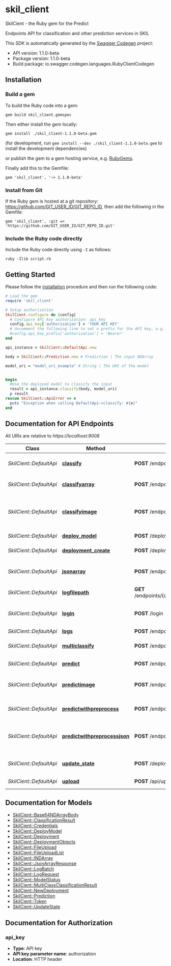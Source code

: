 # skil_client

SkilCient - the Ruby gem for the Predict

Endpoints API for classification and other prediction services in SKIL

This SDK is automatically generated by the [Swagger Codegen](https://github.com/swagger-api/swagger-codegen) project:

- API version: 1.1.0-beta
- Package version: 1.1.0-beta
- Build package: io.swagger.codegen.languages.RubyClientCodegen

## Installation

### Build a gem

To build the Ruby code into a gem:

```shell
gem build skil_client.gemspec
```

Then either install the gem locally:

```shell
gem install ./skil_client-1.1.0-beta.gem
```
(for development, run `gem install --dev ./skil_client-1.1.0-beta.gem` to install the development dependencies)

or publish the gem to a gem hosting service, e.g. [RubyGems](https://rubygems.org/).

Finally add this to the Gemfile:

    gem 'skil_client', '~> 1.1.0-beta'

### Install from Git

If the Ruby gem is hosted at a git repository: https://github.com/GIT_USER_ID/GIT_REPO_ID, then add the following in the Gemfile:

    gem 'skil_client', :git => 'https://github.com/GIT_USER_ID/GIT_REPO_ID.git'

### Include the Ruby code directly

Include the Ruby code directly using `-I` as follows:

```shell
ruby -Ilib script.rb
```

## Getting Started

Please follow the [installation](#installation) procedure and then run the following code:
```ruby
# Load the gem
require 'skil_client'

# Setup authorization
SkilCient.configure do |config|
  # Configure API key authorization: api_key
  config.api_key['authorization'] = 'YOUR API KEY'
  # Uncomment the following line to set a prefix for the API key, e.g. 'Bearer' (defaults to nil)
  #config.api_key_prefix['authorization'] = 'Bearer'
end

api_instance = SkilCient::DefaultApi.new

body = SkilCient::Prediction.new # Prediction | The input NDArray

model_uri = "model_uri_example" # String | The URI of the model


begin
  #Use the deployed model to classify the input
  result = api_instance.classify(body, model_uri)
  p result
rescue SkilCient::ApiError => e
  puts "Exception when calling DefaultApi->classify: #{e}"
end

```

## Documentation for API Endpoints

All URIs are relative to *https://localhost:9008*

Class | Method | HTTP request | Description
------------ | ------------- | ------------- | -------------
*SkilCient::DefaultApi* | [**classify**](docs/DefaultApi.md#classify) | **POST** /endpoints/{modelURI}/default/classify | Use the deployed model to classify the input
*SkilCient::DefaultApi* | [**classifyarray**](docs/DefaultApi.md#classifyarray) | **POST** /endpoints/{modelURI}/default/classifyarray | Same as /classify but returns the output as Base64NDArrayBody
*SkilCient::DefaultApi* | [**classifyimage**](docs/DefaultApi.md#classifyimage) | **POST** /endpoints/{modelURI}/default/classifyimage | Use the deployed model to classify the input, using input image file from multipart form data.
*SkilCient::DefaultApi* | [**deploy_model**](docs/DefaultApi.md#deploy_model) | **POST** /deployment/{deploymentId}/model | Deploy a model in a deployment group.
*SkilCient::DefaultApi* | [**deployment_create**](docs/DefaultApi.md#deployment_create) | **POST** /deployment | Create a new deployment group.
*SkilCient::DefaultApi* | [**jsonarray**](docs/DefaultApi.md#jsonarray) | **POST** /endpoints/{modelURI}/default/jsonarray | Run inference on the input and returns it as a JsonArrayResponse
*SkilCient::DefaultApi* | [**logfilepath**](docs/DefaultApi.md#logfilepath) | **GET** /endpoints/{deploymentName}/model/{modelName}/default/logfilepath | Get logs file path
*SkilCient::DefaultApi* | [**login**](docs/DefaultApi.md#login) | **POST** /login | Post JSON credentials and obtain a JWT authorization token.
*SkilCient::DefaultApi* | [**logs**](docs/DefaultApi.md#logs) | **POST** /endpoints/{deploymentName}/model/{modelName}/default/logs | Get logs
*SkilCient::DefaultApi* | [**multiclassify**](docs/DefaultApi.md#multiclassify) | **POST** /endpoints/{modelURI}/default/multiclassify | Represents all of the labels for a given classification
*SkilCient::DefaultApi* | [**predict**](docs/DefaultApi.md#predict) | **POST** /endpoints/{modelURI}/default/predict | Run inference on the input array.
*SkilCient::DefaultApi* | [**predictimage**](docs/DefaultApi.md#predictimage) | **POST** /endpoints/{modelURI}/default/predictimage | Run inference on the input array, using input image file from multipart form data.
*SkilCient::DefaultApi* | [**predictwithpreprocess**](docs/DefaultApi.md#predictwithpreprocess) | **POST** /endpoints/{modelURI}/default/predictwithpreprocess | Preprocesses the input and run inference on it
*SkilCient::DefaultApi* | [**predictwithpreprocessjson**](docs/DefaultApi.md#predictwithpreprocessjson) | **POST** /endpoints/{modelURI}/default/predictwithpreprocessjson | Preprocesses the input and run inference on it and returns it as a JsonArrayResponse
*SkilCient::DefaultApi* | [**update_state**](docs/DefaultApi.md#update_state) | **POST** /deployment/{deploymentId}/model/{modelId}/state | Change the state of model to \"start\" or \"stop\"
*SkilCient::DefaultApi* | [**upload**](docs/DefaultApi.md#upload) | **POST** /api/upload/model | Upload a model file to SKIL for import.


## Documentation for Models

 - [SkilCient::Base64NDArrayBody](docs/Base64NDArrayBody.md)
 - [SkilCient::ClassificationResult](docs/ClassificationResult.md)
 - [SkilCient::Credentials](docs/Credentials.md)
 - [SkilCient::DeployModel](docs/DeployModel.md)
 - [SkilCient::Deployment](docs/Deployment.md)
 - [SkilCient::DeploymentObjects](docs/DeploymentObjects.md)
 - [SkilCient::FileUpload](docs/FileUpload.md)
 - [SkilCient::FileUploadList](docs/FileUploadList.md)
 - [SkilCient::INDArray](docs/INDArray.md)
 - [SkilCient::JsonArrayResponse](docs/JsonArrayResponse.md)
 - [SkilCient::LogBatch](docs/LogBatch.md)
 - [SkilCient::LogRequest](docs/LogRequest.md)
 - [SkilCient::ModelStatus](docs/ModelStatus.md)
 - [SkilCient::MultiClassClassificationResult](docs/MultiClassClassificationResult.md)
 - [SkilCient::NewDeployment](docs/NewDeployment.md)
 - [SkilCient::Prediction](docs/Prediction.md)
 - [SkilCient::Token](docs/Token.md)
 - [SkilCient::UpdateState](docs/UpdateState.md)


## Documentation for Authorization


### api_key

- **Type**: API key
- **API key parameter name**: authorization
- **Location**: HTTP header

